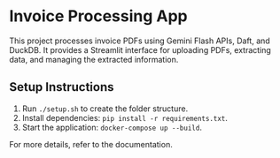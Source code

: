 # Invoice Processing App

This project processes invoice PDFs using Gemini Flash APIs, Daft, and DuckDB. 
It provides a Streamlit interface for uploading PDFs, extracting data, and managing the extracted information.

## Setup Instructions

1. Run `./setup.sh` to create the folder structure.
2. Install dependencies: `pip install -r requirements.txt`.
3. Start the application: `docker-compose up --build`.

For more details, refer to the documentation.
